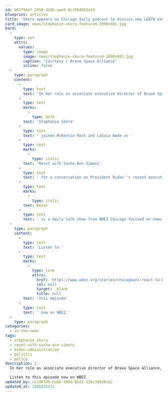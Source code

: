 ```yaml
---
id: b62f94e7-2958-41db-aae6-8c3fb4052afd
blueprint: articles
title: 'Skora appears on Chicago daily podcast to discuss new LGBTQ executive order (Duplicated)'
card_image: news/stephanie-skora-featured-1090x681.jpg
bard:
  -
    type: set
    attrs:
      values:
        type: image
        image: news/stephanie-skora-featured-1090x681.jpg
        caption: 'Courtesy / Brave Space Alliance'
        inline: false
  -
    type: paragraph
    content:
      -
        type: text
        text: 'In her role as associate executive director of Brave Space Alliance, Institute board president '
      -
        type: text
        marks:
          -
            type: bold
        text: 'Stephanie Skora'
      -
        type: text
        text: ' joined McKensie Mack and LaSaia Wade on '
      -
        type: text
        marks:
          -
            type: italic
        text: 'Reset with Sasha-Ann Simons'
      -
        type: text
        text: ' for a conversation on President Biden''s recent executive order protecting LGBTQ people. '
      -
        type: text
        marks:
          -
            type: italic
        text: Reset
      -
        type: text
        text: ' is a daily talk show from WBEZ Chicago focused on news and conversations that matter most to listeners'' day-to-day lives. '
  -
    type: paragraph
    content:
      -
        type: text
        text: 'Listen to '
      -
        type: text
        marks:
          -
            type: link
            attrs:
              href: 'https://www.wbez.org/stories/chicagoans-react-to-bidens-pro-lgbtq-executive-order/597c0798-d6e5-47ad-8e50-3d0f05088b82'
              rel: null
              target: _blank
              title: null
        text: 'this episode'
      -
        type: text
        text: ' now on WBEZ.'
  -
    type: paragraph
categories:
  - in-the-news
tags:
  - stephanie-skora
  - reset-with-sasha-ann-simons
  - biden-administration
  - politics
  - policy
description: |-
  In her role as associate executive director of Brave Space Alliance, Institute board president Stephanie Skora joined McKensie Mack and LaSaia Wade on Reset with Sasha-Ann Simons for a conversation on President Biden's recent executive order protecting LGBTQ people. Reset is a daily talk show from WBEZ Chicago focused on news and conversations that matter most to listeners' day-to-day lives. 

  Listen to this episode now on WBEZ.
updated_by: cc1d6f85-bab6-480d-8bd1-226c3d628cb2
updated_at: 1656435171
---
```

